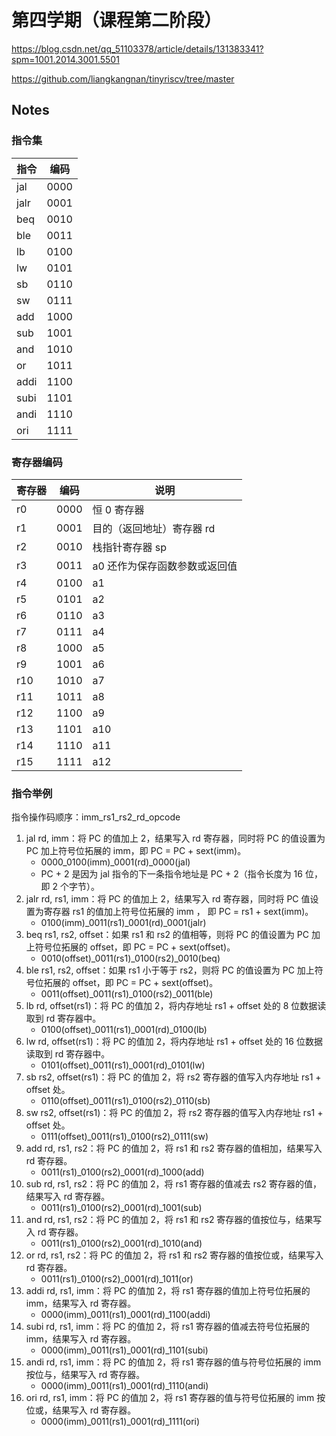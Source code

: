 # 第四学期（课程第二阶段）

https://blog.csdn.net/qq_51103378/article/details/131383341?spm=1001.2014.3001.5501

https://github.com/liangkangnan/tinyriscv/tree/master   

## Notes

### 指令集

指令   |  编码
------|-------
jal   |  0000
jalr  |  0001
beq   |  0010
ble   |  0011
lb    |  0100
lw    |  0101
sb    |  0110
sw    |  0111
add   |  1000
sub   |  1001
and   |  1010
or    |  1011
addi  |  1100
subi  |  1101
andi  |  1110
ori   |  1111

### 寄存器编码

寄存器 |  编码  |   说明
------|--------|-------
r0    |  0000  |  恒 0 寄存器
r1    |  0001  |  目的（返回地址）寄存器 rd
r2    |  0010  |  栈指针寄存器 sp
r3    |  0011  |  a0 还作为保存函数参数或返回值
r4    |  0100  |  a1
r5    |  0101  |  a2
r6    |  0110  |  a3
r7    |  0111  |  a4
r8    |  1000  |  a5
r9    |  1001  |  a6
r10   |  1010  |  a7
r11   |  1011  |  a8
r12   |  1100  |  a9
r13   |  1101  |  a10
r14   |  1110  |  a11
r15   |  1111  |  a12

### 指令举例

指令操作码顺序：imm_rs1_rs2_rd_opcode

1. jal rd, imm：将 PC 的值加上 2，结果写入 rd 寄存器，同时将 PC 的值设置为 PC 加上符号位拓展的 imm，即 PC = PC + sext(imm)。
    * 0000_0100(imm)_0001(rd)_0000(jal)
    * PC + 2 是因为 jal 指令的下一条指令地址是 PC + 2（指令长度为 16 位，即 2 个字节）。
2. jalr rd, rs1, imm：将 PC 的值加上 2，结果写入 rd 寄存器，同时将 PC 值设置为寄存器 rs1 的值加上符号位拓展的 imm ， 即 PC = rs1 + sext(imm)。
    * 0100(imm)_0011(rs1)_0001(rd)_0001(jalr)
3. beq rs1, rs2, offset：如果 rs1 和 rs2 的值相等，则将 PC 的值设置为 PC 加上符号位拓展的 offset，即 PC = PC + sext(offset)。
    * 0010(offset)_0011(rs1)_0100(rs2)_0010(beq)
4. ble rs1, rs2, offset：如果 rs1 小于等于 rs2，则将 PC 的值设置为 PC 加上符号位拓展的 offset，即 PC = PC + sext(offset)。
    * 0011(offset)_0011(rs1)_0100(rs2)_0011(ble)
5. lb rd, offset(rs1)：将 PC 的值加 2，将内存地址 rs1 + offset 处的 8 位数据读取到 rd 寄存器中。
    * 0100(offset)_0011(rs1)_0001(rd)_0100(lb)
6. lw rd, offset(rs1)：将 PC 的值加 2，将内存地址 rs1 + offset 处的 16 位数据读取到 rd 寄存器中。
    * 0101(offset)_0011(rs1)_0001(rd)_0101(lw)
7. sb rs2, offset(rs1)：将 PC 的值加 2，将 rs2 寄存器的值写入内存地址 rs1 + offset 处。
    * 0110(offset)_0011(rs1)_0100(rs2)_0110(sb)
8. sw rs2, offset(rs1)：将 PC 的值加 2，将 rs2 寄存器的值写入内存地址 rs1 + offset 处。
    * 0111(offset)_0011(rs1)_0100(rs2)_0111(sw)
9. add rd, rs1, rs2：将 PC 的值加 2，将 rs1 和 rs2 寄存器的值相加，结果写入 rd 寄存器。
    * 0011(rs1)_0100(rs2)_0001(rd)_1000(add)
10. sub rd, rs1, rs2：将 PC 的值加 2，将 rs1 寄存器的值减去 rs2 寄存器的值，结果写入 rd 寄存器。
    * 0011(rs1)_0100(rs2)_0001(rd)_1001(sub)
11. and rd, rs1, rs2：将 PC 的值加 2，将 rs1 和 rs2 寄存器的值按位与，结果写入 rd 寄存器。
    * 0011(rs1)_0100(rs2)_0001(rd)_1010(and)
12. or rd, rs1, rs2：将 PC 的值加 2，将 rs1 和 rs2 寄存器的值按位或，结果写入 rd 寄存器。
    * 0011(rs1)_0100(rs2)_0001(rd)_1011(or)
13. addi rd, rs1, imm：将 PC 的值加 2，将 rs1 寄存器的值加上符号位拓展的 imm，结果写入 rd 寄存器。
    * 0000(imm)_0011(rs1)_0001(rd)_1100(addi)
14. subi rd, rs1, imm：将 PC 的值加 2，将 rs1 寄存器的值减去符号位拓展的 imm，结果写入 rd 寄存器。
    * 0000(imm)_0011(rs1)_0001(rd)_1101(subi)
15. andi rd, rs1, imm：将 PC 的值加 2，将 rs1 寄存器的值与符号位拓展的 imm 按位与，结果写入 rd 寄存器。
    * 0000(imm)_0011(rs1)_0001(rd)_1110(andi)
16. ori rd, rs1, imm：将 PC 的值加 2，将 rs1 寄存器的值与符号位拓展的 imm 按位或，结果写入 rd 寄存器。
    * 0000(imm)_0011(rs1)_0001(rd)_1111(ori)



